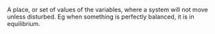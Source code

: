 A place, or set of values of the variables, where a system will not move
unless disturbed. Eg when something is perfectly balanced, it is in
equilibrium.
